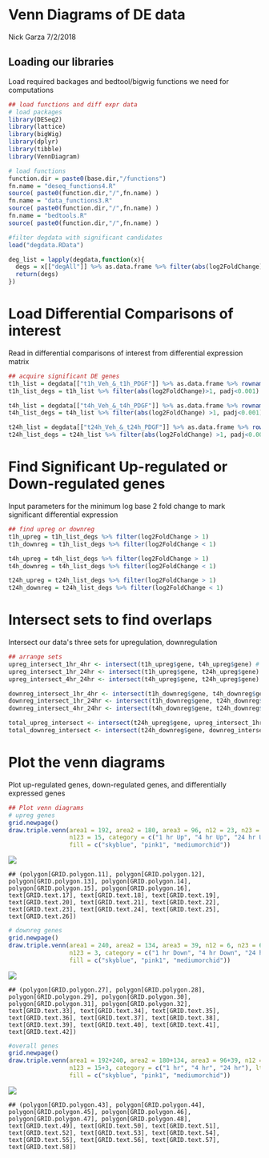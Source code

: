 Venn Diagrams of DE data
================
Nick Garza
7/2/2018

Loading our libraries
---------------------

Load required backages and bedtool/bigwig functions we need for computations

``` r
## load functions and diff expr data
# load packages
library(DESeq2)
library(lattice)
library(bigWig)
library(dplyr)
library(tibble)
library(VennDiagram)

# load functions
function.dir = paste0(base.dir,"/functions")
fn.name = "deseq_functions4.R"
source( paste0(function.dir,"/",fn.name) )
fn.name = "data_functions3.R"
source( paste0(function.dir,"/",fn.name) )
fn.name = "bedtools.R"
source( paste0(function.dir,"/",fn.name) )

#filter degdata with significant candidates
load("degdata.RData")

deg_list = lapply(degdata,function(x){
  degs = x[["degAll"]] %>% as.data.frame %>% filter(abs(log2FoldChange)>1, padj<0.001)
  return(degs)
})
```

Load Differential Comparisons of interest
=========================================

Read in differential comparisons of interest from differential expression matrix

``` r
## acquire significant DE genes
t1h_list = degdata[["t1h_Veh_&_t1h_PDGF"]] %>% as.data.frame %>% rownames_to_column('gene')
t1h_list_degs = t1h_list %>% filter(abs(log2FoldChange)>1, padj<0.001) # sig DE genes

t4h_list = degdata[["t4h_Veh_&_t4h_PDGF"]] %>% as.data.frame %>% rownames_to_column('gene')
t4h_list_degs = t4h_list %>% filter(abs(log2FoldChange) >1, padj<0.001) # sig DE genes

t24h_list = degdata[["t24h_Veh_&_t24h_PDGF"]] %>% as.data.frame %>% rownames_to_column('gene')
t24h_list_degs = t24h_list %>% filter(abs(log2FoldChange) >1, padj<0.001) # sig DE genes
```

Find Significant Up-regulated or Down-regulated genes
=====================================================

Input parameters for the minimum log base 2 fold change to mark significant differential expression

``` r
## find upreg or downreg
t1h_upreg = t1h_list_degs %>% filter(log2FoldChange > 1)
t1h_downreg = t1h_list_degs %>% filter(log2FoldChange < 1)

t4h_upreg = t4h_list_degs %>% filter(log2FoldChange > 1)
t4h_downreg = t4h_list_degs %>% filter(log2FoldChange < 1)

t24h_upreg = t24h_list_degs %>% filter(log2FoldChange > 1)
t24h_downreg = t24h_list_degs %>% filter(log2FoldChange < 1)
```

Intersect sets to find overlaps
===============================

Intersect our data's three sets for upregulation, downregulation

``` r
## arrange sets
upreg_intersect_1hr_4hr <- intersect(t1h_upreg$gene, t4h_upreg$gene) # A&B 23
upreg_intersect_1hr_24hr <- intersect(t1h_upreg$gene, t24h_upreg$gene) # A&C 38
upreg_intersect_4hr_24hr <- intersect(t4h_upreg$gene, t24h_upreg$gene) # B&C 28

downreg_intersect_1hr_4hr <- intersect(t1h_downreg$gene, t4h_downreg$gene) # A&B 6
downreg_intersect_1hr_24hr <- intersect(t1h_downreg$gene, t24h_downreg$gene) # A&C 11
downreg_intersect_4hr_24hr <- intersect(t4h_downreg$gene, t24h_downreg$gene) # B&C 6

total_upreg_intersect <- intersect(t24h_upreg$gene, upreg_intersect_1hr_4hr) # A&B&C 15
total_downreg_intersect <- intersect(t24h_downreg$gene, downreg_intersect_1hr_4hr) # A&B&C 3
```

Plot the venn diagrams
======================

Plot up-regulated genes, down-regulated genes, and differentially expressed genes

``` r
## Plot venn diagrams
# upreg genes
grid.newpage()
draw.triple.venn(area1 = 192, area2 = 180, area3 = 96, n12 = 23, n23 = 28, n13 = 38, 
                 n123 = 15, category = c("1 hr Up", "4 hr Up", "24 hr Up"), lty = "blank", 
                 fill = c("skyblue", "pink1", "mediumorchid"))
```

![](DE_Venn_git_files/figure-markdown_github/unnamed-chunk-4-1.png)

    ## (polygon[GRID.polygon.11], polygon[GRID.polygon.12], polygon[GRID.polygon.13], polygon[GRID.polygon.14], polygon[GRID.polygon.15], polygon[GRID.polygon.16], text[GRID.text.17], text[GRID.text.18], text[GRID.text.19], text[GRID.text.20], text[GRID.text.21], text[GRID.text.22], text[GRID.text.23], text[GRID.text.24], text[GRID.text.25], text[GRID.text.26])

``` r
# downreg genes
grid.newpage()
draw.triple.venn(area1 = 240, area2 = 134, area3 = 39, n12 = 6, n23 = 6, n13 = 11, 
                 n123 = 3, category = c("1 hr Down", "4 hr Down", "24 hr Down"), lty = "blank", 
                 fill = c("skyblue", "pink1", "mediumorchid"))
```

![](DE_Venn_git_files/figure-markdown_github/unnamed-chunk-4-2.png)

    ## (polygon[GRID.polygon.27], polygon[GRID.polygon.28], polygon[GRID.polygon.29], polygon[GRID.polygon.30], polygon[GRID.polygon.31], polygon[GRID.polygon.32], text[GRID.text.33], text[GRID.text.34], text[GRID.text.35], text[GRID.text.36], text[GRID.text.37], text[GRID.text.38], text[GRID.text.39], text[GRID.text.40], text[GRID.text.41], text[GRID.text.42])

``` r
#overall genes
grid.newpage()
draw.triple.venn(area1 = 192+240, area2 = 180+134, area3 = 96+39, n12 = 23+6, n23 = 28+6, n13 = 38+11, 
                 n123 = 15+3, category = c("1 hr", "4 hr", "24 hr"), lty = "blank", 
                 fill = c("skyblue", "pink1", "mediumorchid"))
```

![](DE_Venn_git_files/figure-markdown_github/unnamed-chunk-4-3.png)

    ## (polygon[GRID.polygon.43], polygon[GRID.polygon.44], polygon[GRID.polygon.45], polygon[GRID.polygon.46], polygon[GRID.polygon.47], polygon[GRID.polygon.48], text[GRID.text.49], text[GRID.text.50], text[GRID.text.51], text[GRID.text.52], text[GRID.text.53], text[GRID.text.54], text[GRID.text.55], text[GRID.text.56], text[GRID.text.57], text[GRID.text.58])
